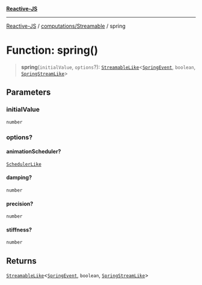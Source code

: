 [**Reactive-JS**](../../../README.md)

***

[Reactive-JS](../../../README.md) / [computations/Streamable](../README.md) / spring

# Function: spring()

> **spring**(`initialValue`, `options`?): [`StreamableLike`](../../interfaces/StreamableLike.md)\<[`SpringEvent`](../type-aliases/SpringEvent.md), `boolean`, [`SpringStreamLike`](../interfaces/SpringStreamLike.md)\>

## Parameters

### initialValue

`number`

### options?

#### animationScheduler?

[`SchedulerLike`](../../../utils/interfaces/SchedulerLike.md)

#### damping?

`number`

#### precision?

`number`

#### stiffness?

`number`

## Returns

[`StreamableLike`](../../interfaces/StreamableLike.md)\<[`SpringEvent`](../type-aliases/SpringEvent.md), `boolean`, [`SpringStreamLike`](../interfaces/SpringStreamLike.md)\>

